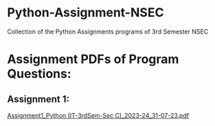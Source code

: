 # Python-Assignment-NSEC
Collection of the Python Assignments programs of 3rd Semester NSEC 

# Assignment PDFs of Program Questions:
## Assignment 1:
[Assignment1_Python (IT-3rdSem-Sec C)_2023-24_31-07-23.pdf](https://github.com/5h0ov/Python-Assignment-NSEC/files/12228936/Assignment1_Python.IT-3rdSem-Sec.C._2023-24_31-07-23.pdf)

